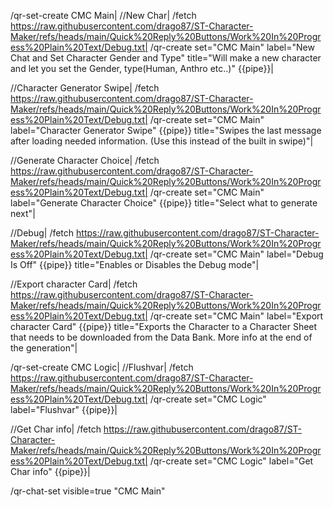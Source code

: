 /qr-set-create CMC Main|
//New Char|
/fetch https://raw.githubusercontent.com/drago87/ST-Character-Maker/refs/heads/main/Quick%20Reply%20Buttons/Work%20In%20Progress%20Plain%20Text/Debug.txt|
/qr-create set="CMC Main" label="New Chat and Set Character Gender and Type" title="Will make a new character and let you set the Gender, type(Human, Anthro etc..)" {{pipe}}|

//Character Generator Swipe|
/fetch https://raw.githubusercontent.com/drago87/ST-Character-Maker/refs/heads/main/Quick%20Reply%20Buttons/Work%20In%20Progress%20Plain%20Text/Debug.txt|
/qr-create set="CMC Main" label="Character Generator Swipe" {{pipe}} title="Swipes the last message after loading needed information. (Use this instead of the built in swipe)"|

//Generate Character Choice|
/fetch https://raw.githubusercontent.com/drago87/ST-Character-Maker/refs/heads/main/Quick%20Reply%20Buttons/Work%20In%20Progress%20Plain%20Text/Debug.txt|
/qr-create set="CMC Main" label="Generate Character Choice" {{pipe}} title="Select what to generate next"|

//Debug|
/fetch https://raw.githubusercontent.com/drago87/ST-Character-Maker/refs/heads/main/Quick%20Reply%20Buttons/Work%20In%20Progress%20Plain%20Text/Debug.txt|
/qr-create set="CMC Main" label="Debug Is Off" {{pipe}} title="Enables or Disables the Debug mode"|

//Export character Card|
/fetch https://raw.githubusercontent.com/drago87/ST-Character-Maker/refs/heads/main/Quick%20Reply%20Buttons/Work%20In%20Progress%20Plain%20Text/Debug.txt|
/qr-create set="CMC Main" label="Export character Card" {{pipe}} title="Exports the Character to a Character Sheet that needs to be downloaded from the Data Bank. More info at the end of the generation"|


/qr-set-create CMC Logic|
//Flushvar|
/fetch https://raw.githubusercontent.com/drago87/ST-Character-Maker/refs/heads/main/Quick%20Reply%20Buttons/Work%20In%20Progress%20Plain%20Text/Debug.txt|
/qr-create set="CMC Logic" label="Flushvar" {{pipe}}|

//Get Char info|
/fetch https://raw.githubusercontent.com/drago87/ST-Character-Maker/refs/heads/main/Quick%20Reply%20Buttons/Work%20In%20Progress%20Plain%20Text/Debug.txt|
/qr-create set="CMC Logic" label="Get Char info" {{pipe}}|

/qr-chat-set visible=true "CMC Main"